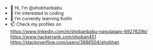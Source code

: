 - 👋 Hi, I’m @shobhanbabu
- 👀 I’m interested in coding
- 🌱 I’m currently learning Kotlin
- 📫 Check my profiles on <br>
      https://www.linkedin.com/in/shobanbabu-nagulagani-6927629b/<br>
      https://www.hackerrank.com/shoban451<br>
      https://stackoverflow.com/users/3886504/shobhan<br>
